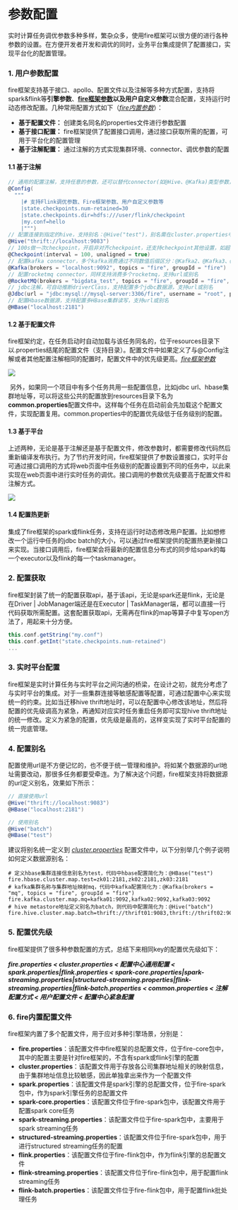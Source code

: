 <!--
Licensed to the Apache Software Foundation (ASF) under one
or more contributor license agreements.  See the NOTICE file
distributed with this work for additional information
regarding copyright ownership.  The ASF licenses this file
to you under the Apache License, Version 2.0 (the
"License"); you may not use this file except in compliance
with the License.  You may obtain a copy of the License at

  http://www.apache.org/licenses/LICENSE-2.0

Unless required by applicable law or agreed to in writing,
software distributed under the License is distributed on an
"AS IS" BASIS, WITHOUT WARRANTIES OR CONDITIONS OF ANY
KIND, either express or implied.  See the License for the
specific language governing permissions and limitations
under the License.
-->

# 参数配置

​		实时计算任务调优参数多种多样，繁杂众多，使用fire框架可以很方便的进行各种参数的设置。在方便开发者开发和调优的同时，业务平台集成提供了配置接口，实现平台化的配置管理。

### 1. 用户参数配置

​		fire框架支持基于接口、apollo、配置文件以及注解等多种方式配置，支持将spark&flink等**引擎参数**、**[fire框架参数](properties.md)**以及**用户自定义参数**混合配置，支持运行时动态修改配置。几种常用配置方式如下（[*fire内置参数*](properties.md)）：

- **基于配置文件：** 创建类名同名的properties文件进行参数配置
- **基于接口配置：** fire框架提供了配置接口调用，通过接口获取所需的配置，可用于平台化的配置管理
- **基于注解配置：** 通过注解的方式实现集群环境、connector、调优参数的配置

#### 1.1 基于注解

```scala
// 通用的配置注解，支持任意的参数，还可以替代connector(如@Hive、@Kafka)类型参数，支持注释和多行配置
@Config(
  """
    |# 支持Flink调优参数、Fire框架参数、用户自定义参数等
    |state.checkpoints.num-retained=30
    |state.checkpoints.dir=hdfs:///user/flink/checkpoint
    |my.conf=hello
    |""")
// 配置连接到指定的hive，支持别名：@Hive("test")，别名需在cluster.properties中指定
@Hive("thrift://localhost:9083")
// 100s做一次checkpoint，开启非对齐checkpoint，还支持checkpoint其他设置，如超时时间，两次checkpoint间隔时间等
@Checkpoint(interval = 100, unaligned = true)
// 配置kafka connector，多个kafka消费通过不同数值后缀区分：@Kafka2、@Kafka3、@Kafka5等，支持url或别名
@Kafka(brokers = "localhost:9092", topics = "fire", groupId = "fire")
// 配置rocketmq connector，同样支持消费多个rocketmq，支持url或别名
@RocketMQ(brokers = "bigdata_test", topics = "fire", groupId = "fire", tag = "*", startingOffset = "latest")
// jdbc注解，可自动推断driverClass，支持配置多个jdbc数据源，支持url或别名
@Jdbc(url = "jdbc:mysql://mysql-server:3306/fire", username = "root", password = "..root726")
// 配置Hbase数据源，支持配置多HBase集群读写，支持url或别名
@HBase("localhost:2181")
```

#### 1.2 基于配置文件

​		fire框架约定，在任务启动时自动加载与该任务同名的，位于resources目录下以.properties结尾的配置文件（支持目录）。配置文件中如果定义了与@Config注解或者其他配置注解相同的配置时，配置文件中的优先级更高。[*fire框架参数*](properties.md)

<img src="./img/configuration.png"></img>

​		另外，如果同一个项目中有多个任务共用一些配置信息，比如jdbc url、hbase集群地址等，可以将这些公共的配置放到resources目录下名为**common.properties**配置文件中。这样每个任务在启动前会先加载这个配置文件，实现配置复用。common.properties中的配置优先级低于任务级别的配置。

#### 1.3 基于平台

​		上述两种，无论是基于注解还是基于配置文件，修改参数时，都需要修改代码然后重新编译发布执行。为了节约开发时间，fire框架提供了参数设置接口，实时平台可通过接口调用的方式将web页面中任务级别的配置设置到不同的任务中，以此来实现在web页面中进行实时任务的调优。接口调用的参数优先级要高于配置文件和注解方式。

<img src="./img/web-config.png"></img>

#### 1.4 配置热更新

​		集成了fire框架的spark或flink任务，支持在运行时动态修改用户配置。比如想修改一个运行中任务的jdbc batch的大小，可以通过fire框架提供的配置热更新接口来实现。当接口调用后，fire框架会将最新的配置信息分布式的同步给spark的每一个executor以及flink的每一个taskmanager。

### 2. 配置获取

​		fire框架封装了统一的配置获取api，基于该api，无论是spark还是flink，无论是在Driver | JobManager端还是在Executor | TaskManager端，都可以直接一行代码获取所需配置。这套配置获取api，无需再在flink的map等算子中复写open方法了，用起来十分方便。

```scala
this.conf.getString("my.conf")
this.conf.getInt("state.checkpoints.num-retained")
...
```

### 3. 实时平台配置

​		fire框架是实时计算任务与实时平台之间沟通的桥梁，在设计之初，就充分考虑了与实时平台的集成。对于一些集群连接等敏感配置等配置，可通过配置中心来实现统一的约束。比如当迁移hive thrift地址时，可以在配置中心修改该地址，然后将配置的优先级调高为紧急，再通知对应实时任务重启任务即可实现hive thrift地址的统一修改。定义为紧急的配置，优先级是最高的，这样变实现了实时平台配置的统一兜底管理。

### 4. 配置别名

​		配置使用url是不方便记忆的，也不便于统一管理和维护。将如某个数据源的url地址需要改动，那很多任务都要受牵连。为了解决这个问题，fire框架支持将数据源的url定义别名，效果如下所示：

```scala
// 直接使用url
@Hive("thrift://localhost:9083")
@HBase("localhost:2181")

// 使用别名
@Hive("batch")
@HBase("test")
```

建议将别名统一定义到 *[cluster.properties](..//fire-core/src/main/resources/cluster.properties)* 配置文件中，以下分别举几个例子说明如何定义数据源别名：

```properties
# 定义hbase集群连接信息别名为test，代码中hbase配置简化为：@HBase("test")
fire.hbase.cluster.map.test=zk01:2181,zk02:2181,zk03:2181
# kafka集群名称与集群地址映射mq，代码中kafka配置简化为：@Kafka(brokers = "mq", topics = "fire", groupId = "fire")
fire.kafka.cluster.map.mq=kafka01:9092,kafka02:9092,kafka03:9092
# hive metastore地址定义别名为batch，则代码中配置简化为：@Hive("batch")
fire.hive.cluster.map.batch=thrift://thrift01:9083,thrift://thrift02:9083
```



### 5. 配置优先级

fire框架提供了很多种参数配置的方式，总结下来相同key的配置优先级如下：

***fire.properties <  cluster.properties < 配置中心通用配置 < spark.properties|flink.properties < spark-core.properties|spark-streaming.properties|structured-streaming.properties|flink-streaming.properties|flink-batch.properties  < common.properties < 注解配置方式 < 用户配置文件 < 配置中心紧急配置***

### 6. fire内置配置文件

fire框架内置了多个配置文件，用于应对多种引擎场景，分别是：

- **fire.properties**：该配置文件中fire框架的总配置文件，位于fire-core包中，其中的配置主要是针对fire框架的，不含有spark或flink引擎的配置
- **cluster.properties**：该配置文件用于存放各公司集群地址相关的映射信息，由于集群地址信息比较敏感，因此单独拿出来作为一个配置文件
- **spark.properties**：该配置文件是spark引擎的总配置文件，位于fire-spark包中，作为spark引擎任务的总配置文件
- **spark-core.properties**：该配置文件位于fire-spark包中，该配置文件用于配置spark core任务
- **spark-streaming.properties**：该配置文件位于fire-spark包中，主要用于spark streaming任务
- **structured-streaming.properties**：该配置文件位于fire-spark包中，用于进行structured streaming任务的配置
- **flink.properties**：该配置文件位于fire-flink包中，作为flink引擎的总配置文件
- **flink-streaming.properties**：该配置文件位于fire-flink包中，用于配置flink streaming任务
- **flink-batch.properties**：该配置文件位于fire-flink包中，用于配置flink批处理任务
